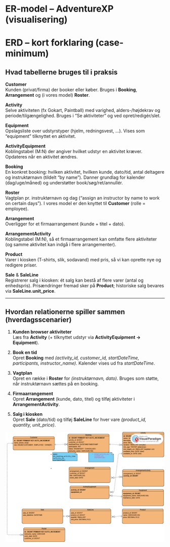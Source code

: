 # ER-model – AdventureXP (visualisering)
# ERD – kort forklaring (case-minimum)

## Hvad tabellerne bruges til i praksis

**Customer**  
Kunden (privat/firma) der booker eller køber. Bruges i **Booking**, **Arrangement** og (i vores model) **Roster**.

**Activity**  
Selve aktiviteten (fx Gokart, Paintball) med varighed, alders-/højdekrav og periode/tilgængelighed. Bruges i “Se aktiviteter” og ved opret/redigér/slet.

**Equipment**  
Opslagsliste over udstyrstyper (hjelm, redningsvest, …). Vises som “equipment” tilknyttet en aktivitet.

**ActivityEquipment**  
Koblingstabel (M:N) der angiver hvilket udstyr en aktivitet kræver. Opdateres når en aktivitet ændres.

**Booking**  
En konkret booking: hvilken aktivitet, hvilken kunde, dato/tid, antal deltagere og instruktørnavn (tildelt “by name”). Danner grundlag for kalender (dag/uge/måned) og understøtter book/søg/ret/annullér.

**Roster**  
Vagtplan pr. instruktørnavn og dag (“assign an instructor by name to work on certain days”). I vores model er den knyttet til **Customer** (rolle = employee).

**Arrangement**  
Overligger for et firmaarrangement (kunde + titel + dato).

**ArrangementActivity**  
Koblingstabel (M:N), så et firmaarrangement kan omfatte flere aktiviteter (og samme aktivitet kan indgå i flere arrangementer).

**Product**  
Varer i kiosken (T-shirts, slik, sodavand) med pris, så vi kan oprette nye og redigere priser.

**Sale** & **SaleLine**  
Registrerer salg i kiosken: ét salg kan bestå af flere varer (antal og enhedspris). Prisændringer fremad sker på **Product**; historiske salg bevares via **SaleLine.unit_price**.

---

## Hvordan relationerne spiller sammen (hverdagsscenarier)

1) **Kunden browser aktiviteter**  
   Læs fra **Activity** (+ tilknyttet udstyr via **ActivityEquipment → Equipment**).

2) **Book en tid**  
   Opret **Booking** med *(activity_id, customer_id, startDateTime, participants, instructor_name)*. Kalender vises ud fra *startDateTime*.

3) **Vagtplan**  
   Opret en række i **Roster** for *(instruktørnavn, dato)*. Bruges som støtte, når instruktørnavn sættes på en booking.

4) **Firmaarrangement**  
   Opret **Arrangement** (kunde, dato, titel) og tilføj aktiviteter i **ArrangementActivity**.

5) **Salg i kiosken**  
   Opret **Sale** (dato/tid) og tilføj **SaleLine** for hver vare *(product_id, quantity, unit_price)*.


![ER](./erd_AdventureXP.png)
